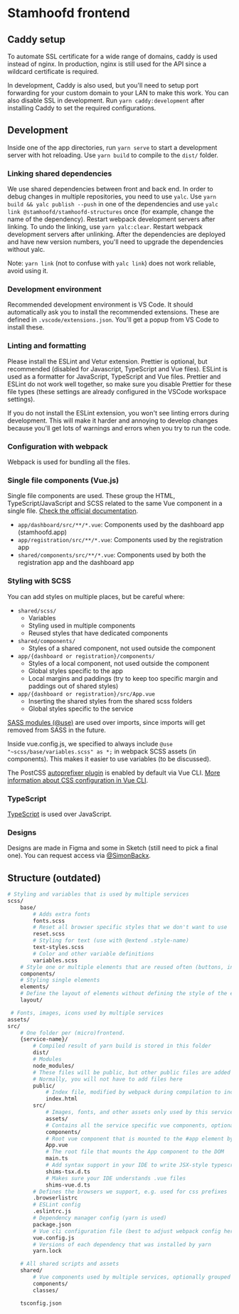 # Stamhoofd frontend

## Caddy setup

To automate SSL certificate for a wide range of domains, caddy is used instead of nginx. In production, nginx is still used for the API since a wildcard certificate is required.

In development, Caddy is also used, but you'll need to setup port forwarding for your custom domain to your LAN to make this work. You can also disable SSL in development. Run `yarn caddy:development` after installing Caddy to set the required configurations.

## Development

Inside one of the app directories, run `yarn serve` to start a development server with hot reloading. Use `yarn build` to compile to the `dist/` folder.

### Linking shared dependencies

We use shared dependencies between front and back end. In order to debug changes in multiple repositories, you need to use `yalc`. Use `yarn build && yalc publish --push` in one of the dependencies and use `yalc link @stamhoofd/stamhoofd-structures` once (for example, change the name of the dependency). Restart webpack development servers after linking. To undo the linking, use `yarn yalc:clear`. Restart webpack development servers after unlinking. After the dependencies are deployed and have new version numbers, you'll need to upgrade the dependencies without yalc.

Note: `yarn link` (not to confuse with `yalc link`) does not work reliable, avoid using it.

### Development environment

Recommended development environment is VS Code. It should automatically ask you to install the recommended extensions. These are defined in `.vscode/extensions.json`. You'll get a popup from VS Code to install these.

### Linting and formatting

Please install the ESLint and Vetur extension. Prettier is optional, but recommended (disabled for Javascript, TypeScript and Vue files). ESLint is used as a formatter for JavaScript, TypeScript and Vue files. Prettier and ESLint do not work well together, so make sure you disable Prettier for these file types (these settings are already configured in the VSCode workspace settings).

If you do not install the ESLint extension, you won't see linting errors during development. This will make it harder and annoying to develop changes because you'll get lots of warnings and errors when you try to run the code.

### Configuration with webpack

Webpack is used for bundling all the files.

### Single file components (Vue.js)

Single file components are used. These group the HTML, TypeScript/JavaScript and SCSS related to the same Vue component in a single file. [Check the official documentation](https://vuejs.org/v2/guide/single-file-components.html).

-   `app/dashboard/src/**/*.vue`: Components used by the dashboard app (stamhoofd.app)
-   `app/registration/src/**/*.vue`: Components used by the registration app
-   `shared/components/src/**/*.vue`: Components used by both the registration app and the dashboard app

### Styling with SCSS

You can add styles on multiple places, but be careful where:

-   `shared/scss/`
    -   Variables
    -   Styling used in multiple components
    -   Reused styles that have dedicated components
-   `shared/components/`
    -   Styles of a shared component, not used outside the component
-   `app/{dashboard or registration}/components/`
    -   Styles of a local component, not used outside the component
    -   Global styles specific to the app
    -   Local margins and paddings (try to keep too specific margin and paddings out of shared styles)
-   `app/{dashboard or registration}/src/App.vue`
    -   Inserting the shared styles from the shared scss folders
    -   Global styles specific to the service

[SASS modules (@use)](https://sass-lang.com/documentation/at-rules/use) are used over imports, since imports will get removed from SASS in the future.

Inside vue.config.js, we specified to always include `@use "~scss/base/variables.scss" as *;` in webpack SCSS assets (in components). This makes it easier to use variables (to be discussed).

The PostCSS [autoprefixer plugin](https://github.com/postcss/autoprefixer) is enabled by default via Vue CLI. [More information about CSS configuration in Vue CLI](https://cli.vuejs.org/guide/css.html).

### TypeScript

[TypeScript](https://www.typescriptlang.org/) is used over JavaScript.

### Designs

Designs are made in Figma and some in Sketch (still need to pick a final one). You can request access via [@SimonBackx](https://github.com/SimonBackx).

## Structure (outdated)

```bash
# Styling and variables that is used by multiple services
scss/
    base/
        # Adds extra fonts
        fonts.scss
        # Reset all browser specific styles that we don't want to use
        reset.scss
        # Styling for text (use with @extend .style-name)
        text-styles.scss
        # Color and other variable definitions
        variables.scss
    # Style one or multiple elements that are reused often (buttons, inputs)
    components/
    # Styling single elements
    elements/
    # Define the layout of elements without defining the style of the elements
    layout/

 # Fonts, images, icons used by multiple services
assets/
src/
    # One folder per (micro)frontend.
    {service-name}/
        # Compiled result of yarn build is stored in this folder
        dist/
        # Modules
        node_modules/
        # These files will be public, but other public files are added by webpack
        # Normally, you will not have to add files here
        public/
            # Index file, modified by webpack during compilation to include the compiled sources in /src
            index.html
        src/
            # Images, fonts, and other assets only used by this service.
            assets/
            # Contains all the service specific vue components, optionally grouped in folders
            components/
            # Root vue component that is mounted to the #app element by main.ts
            App.vue
            # The root file that mounts the App component to the DOM
            main.ts
            # Add syntax support in your IDE to write JSX-style typescript code (not used)
            shims-tsx.d.ts
            # Makes sure your IDE understands .vue files
            shims-vue.d.ts
        # Defines the browsers we support, e.g. used for css prefixes
        .browserlistrc
        # ESLint config
        .eslintrc.js
        # Dependency manager config (yarn is used)
        package.json
        # Vue cli configuration file (best to adjust webpack config here)
        vue.config.js
        # Versions of each dependency that was installed by yarn
        yarn.lock

    # All shared scripts and assets
    shared/
        # Vue components used by multiple services, optionally grouped in folders
        components/
        classes/

    tsconfig.json
```
